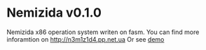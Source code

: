 Nemizida v0.1.0
===========

Nemizida x86 operation system writen on fasm.
You can find more inforamtion on http://n3m1z1d4.pp.net.ua
Or see [demo](http://rastacoding.kodingen.com/os/ "Nemizida")
